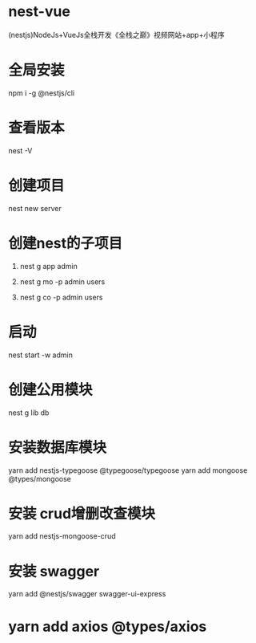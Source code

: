# nest-vue
(nestjs)NodeJs+VueJs全栈开发《全栈之巅》视频网站+app+小程序

# 全局安装
npm i -g @nestjs/cli

# 查看版本
nest -V

# 创建项目
nest new server

# 创建nest的子项目
1. nest g app admin

2. nest g mo -p admin users
3. nest g co -p admin users


# 启动
nest start -w admin

# 创建公用模块
nest g lib db

# 安装数据库模块
yarn add nestjs-typegoose @typegoose/typegoose
yarn add mongoose @types/mongoose


# 
# 安装 crud增删改查模块
yarn add nestjs-mongoose-crud

# 安装 swagger
yarn add @nestjs/swagger swagger-ui-express

# yarn add axios @types/axios